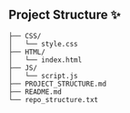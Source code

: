 ## Project Structure ✨

<!-- START_STRUCTURE -->
```
├── CSS/
│   └── style.css
├── HTML/
│   └── index.html
├── JS/
│   └── script.js
├── PROJECT_STRUCTURE.md
├── README.md
└── repo_structure.txt
```
<!-- END_STRUCTURE -->